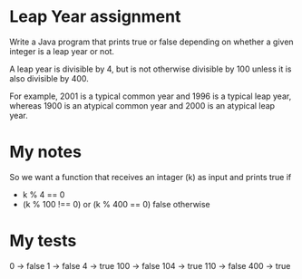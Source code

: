 # Leap Year assignment
Write a Java program that prints true or false depending on whether a given integer is a leap year or not.

A leap year is divisible by 4, but is not otherwise divisible by 100 unless it is also divisible by 400.

For example, 2001 is a typical common year and 1996 is a typical leap year, whereas 1900 is an atypical common year and 2000 is an atypical leap year.
# My notes
So we want a function that receives an intager (k) as input and prints true if
- k % 4 == 0
- (k % 100 !== 0) or (k % 400 == 0)
false otherwise
# My tests
0 -> false
1 -> false
4 -> true
100 -> false 
104 -> true
110 -> false
400 -> true